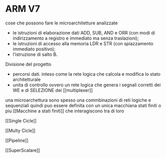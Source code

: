 # ARM V7

cose che possono fare le microarchitetture analizzate

- le istruzioni di elaborazione dati ADD, SUB, AND e ORR (con modi di indirizzamento a registro e immediato ma senza traslazioni);
- le istruzioni di accesso alla memoria LDR e STR (con spiazzamento immediato positivo);
- l’istruzione di salto B.

Divisione del progetto

- percorsi dati. inteso come la rete logica che calcola e modifica lo stato architetturale
- unita di controllo ovvero un rete logica che genera i segnali corretti dei WE e di SELEZIONE dei [[multiplexer]]

una microarchettura sono spesso una commbinazioni di reti logiche e sequenziali quindi puo essere definita con un unica macchiana stati finiti o piu [[Macchine a stati finiti]] che interagiscono tra di loro

[[Single Cicle]]

[[Multy Cicle]]

[[Pipeline]]

[[SuperScalare]]
